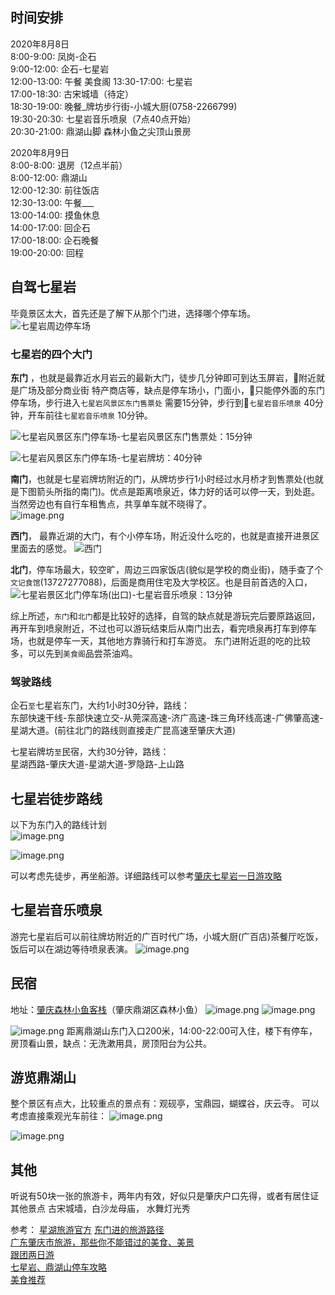 
## 时间安排

2020年8月8日  
8:00-9:00:  凤岗-企石  
9:00-12:00:  企石-七星岩  
12:00-13:00:  午餐 美食阁
13:30-17:00: 七星岩  
17:00-18:30: 古宋城墙（待定）  
18:30-19:00: 晚餐_牌坊步行街-小城大厨(0758-2266799)   
19:30-20:30: 七星岩音乐喷泉（7点40点开始）   
20:30-21:00: 鼎湖山脚 森林小鱼之尖顶山景房   

2020年8月9日  
8:00-8:00: 退房（12点半前）  
8:00-12:00:  鼎湖山  
12:00-12:30: 前往饭店  
12:30-13:00: 午餐___  
13:00-14:00: 摸鱼休息  
14:00-17:00: 回企石  
17:00-18:00: 企石晚餐  
19:00-20:00: 回程  

## 自驾七星岩  
毕竟景区太大，首先还是了解下从那个门进，选择哪个停车场。  
![七星岩周边停车场](https://upload-images.jianshu.io/upload_images/9337456-ab4a037a0e92026b.png?imageMogr2/auto-orient/strip%7CimageView2/2/w/1240)
### 七星岩的四个大门
**东门** ，也就是最靠近水月岩云的最新大门，徒步几分钟即可到达玉屏岩，附近就是广场及部分商业街 特产商店等，缺点是停车场小，门面小，只能停外面的东门停车场，步行进入`七星岩风景区东门售票处` 需要15分钟，步行到`七星岩音乐喷泉` 40分钟，开车前往`七星岩音乐喷泉` 10分钟。  

![七星岩风景区东门停车场-七星岩风景区东门售票处：15分钟](https://upload-images.jianshu.io/upload_images/9337456-bac9deffec1b2240.png?imageMogr2/auto-orient/strip%7CimageView2/2/w/1240)

![七星岩风景区东门停车场-七星岩牌坊：40分钟](https://upload-images.jianshu.io/upload_images/9337456-18f2c25c6c5ea0b5.png?imageMogr2/auto-orient/strip%7CimageView2/2/w/1240)

**南门**，也就是七星岩牌坊附近的门，从牌坊步行1小时经过水月桥才到售票处(也就是下图箭头所指的南门)。优点是距离喷泉近，体力好的话可以停一天，到处逛。当然旁边也有自行车租售点，共享单车就不晓得了。  
![image.png](https://upload-images.jianshu.io/upload_images/9337456-67c0efd7b7d71ce2.png?imageMogr2/auto-orient/strip%7CimageView2/2/w/1240)

**西门**， 最靠近湖的大门，有个小停车场，附近没什么吃的，也就是直接开进景区里面去的感觉。
![西门](https://upload-images.jianshu.io/upload_images/9337456-4c7607ce5e5c52b9.png?imageMogr2/auto-orient/strip%7CimageView2/2/w/1240)

**北门**，停车场最大，较空旷，周边三四家饭店(貌似是学校的商业街)，随手查了个`文记食馆`(13727277088)，后面是商用住宅及大学校区。也是目前首选的入口，
![七星岩景区北门停车场(出口)-七星岩音乐喷泉：13分钟](https://upload-images.jianshu.io/upload_images/9337456-f32280d074e3e6c2.png?imageMogr2/auto-orient/strip%7CimageView2/2/w/1240)

综上所述，`东门`和`北门`都是比较好的选择，自驾的缺点就是游玩完后要原路返回，再开车到喷泉附近，不过也可以游玩结束后从南门出去，看完喷泉再打车到停车场，也就是停车一天，其他地方靠骑行和打车游览。
东门进附近逛的吃的比较多，可以先到`美食阁`品尝茶油鸡。

### 驾驶路线
企石`至`七星岩东门，大约1小时30分钟，路线：  
东部快速干线-东部快速立交-从莞深高速-济广高速-珠三角环线高速-广佛肇高速-星湖大道。(前往北门的路线则直接走广昆高速至肇庆大道)

七星岩牌坊`至`民宿，大约30分钟，路线：  
星湖西路-肇庆大道-星湖大道-罗隐路-上山路  
  

## 七星岩徒步路线
以下为东门入的路线计划  
![image.png](https://upload-images.jianshu.io/upload_images/9337456-b0c7d2f1be0fa957.png?imageMogr2/auto-orient/strip%7CimageView2/2/w/1240)

![image.png](https://upload-images.jianshu.io/upload_images/9337456-d0364814a189b955.png?imageMogr2/auto-orient/strip%7CimageView2/2/w/1240)

可以考虑先徒步，再坐船游。详细路线可以参考[肇庆七星岩一日游攻略](https://www.gdhongsi.com/wiki/202001/315.html)


## 七星岩音乐喷泉
游完七星岩后可以前往牌坊附近的广百时代广场，小城大厨(广百店)茶餐厅吃饭，饭后可以在湖边等待喷泉表演。
![image.png](https://upload-images.jianshu.io/upload_images/9337456-99a2b57bc7402c0d.png?imageMogr2/auto-orient/strip%7CimageView2/2/w/1240)

## 民宿
地址：[肇庆森林小鱼客栈](http://www.ly.com/HotelInfo-92854205.html)（肇庆鼎湖区森林小鱼）
![image.png](https://upload-images.jianshu.io/upload_images/9337456-315d3eee01a79aa9.png?imageMogr2/auto-orient/strip%7CimageView2/2/w/1240)
![image.png](https://upload-images.jianshu.io/upload_images/9337456-b1b05e2038ca33b6.png?imageMogr2/auto-orient/strip%7CimageView2/2/w/1240)

![image.png](https://upload-images.jianshu.io/upload_images/9337456-24b62a420d38bbb2.png?imageMogr2/auto-orient/strip%7CimageView2/2/w/340)
距离鼎湖山东门入口200米，14:00-22:00可入住，楼下有停车，房顶看山景，缺点：无洗漱用具，房顶阳台为公共。

## 游览鼎湖山
整个景区有点大，比较重点的景点有：观砚亭，宝鼎园，蝴蝶谷，庆云寺。
可以考虑直接乘观光车前往：
![image.png](https://upload-images.jianshu.io/upload_images/9337456-3d1d68f79d8738b5.png?imageMogr2/auto-orient/strip%7CimageView2/2/w/1240)

![image.png](https://upload-images.jianshu.io/upload_images/9337456-5226c6097db99a64.png?imageMogr2/auto-orient/strip%7CimageView2/2/w/1240)


## 其他
听说有50块一张的旅游卡，两年内有效，好似只是肇庆户口先得，或者有居住证  
其他景点 古宋城墙，白沙龙母庙， 水舞灯光秀

  

参考：
[星湖旅游官方](https://www.xhglj.com.cn)
[东门进的旅游路径](https://www.gdhongsi.com/wiki/202001/315.html)  
[广东肇庆市旅游，那些你不能错过的美食、美景](https://new.qq.com/omn/20200425/20200425A0DXKA00.html)    
[跟团两日游](http://www.mafengwo.cn/sales/2247686.html)    
[七星岩、鼎湖山停车攻略](https://mp.weixin.qq.com/s/aPNrSSEmh95HW7Ew7TarDw)  
[美食推荐](http://www.jy135.com/meishi/371097.html)  




